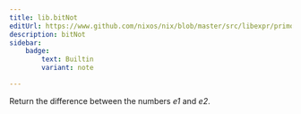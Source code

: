 ```yaml
---
title: lib.bitNot
editUrl: https://www.github.com/nixos/nix/blob/master/src/libexpr/primops.cc
description: bitNot
sidebar:
    badge: 
        text: Builtin
        variant: note

---
```


Return the difference between the numbers *e1* and *e2*.
